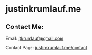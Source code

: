# justinkrumlauf.me

## Contact Me: ##
Email: jtkrumlauf@gmail.com

Contact Page: [justinkrumlauf.me/contact](https://justinkrumlauf.me/contact)
